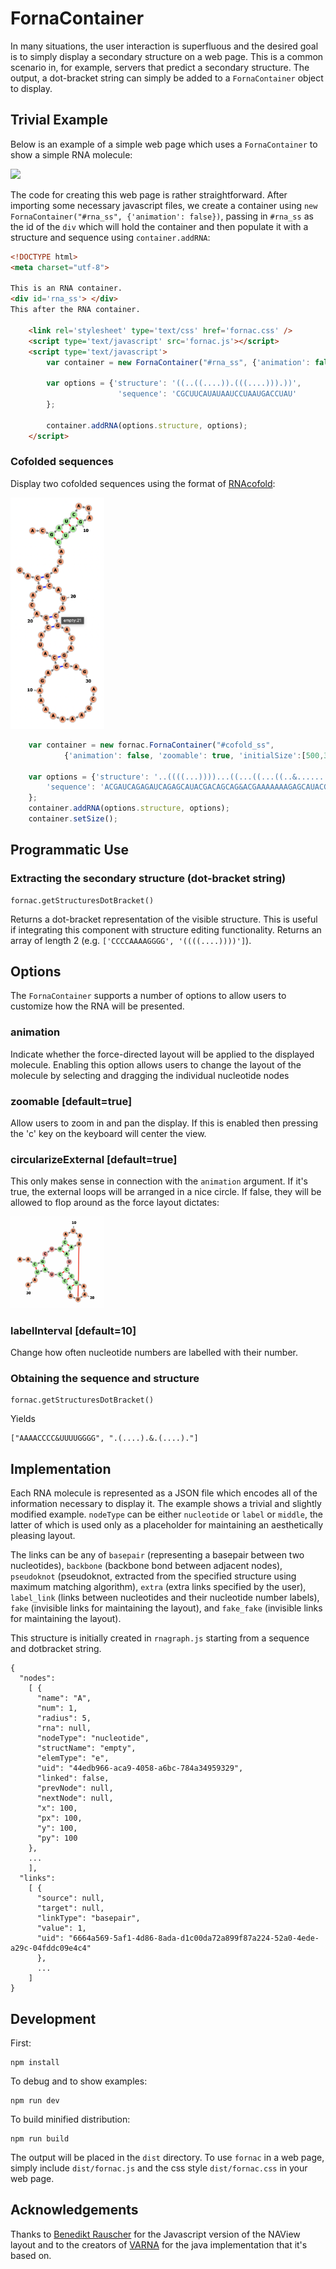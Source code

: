 # FornaContainer

In many situations, the user interaction is superfluous and the desired goal is
to simply display a secondary structure on a web page. This is a common
scenario in, for example, servers that predict a secondary structure. The
output, a dot-bracket string can simply be added to a `FornaContainer` object
to display.

## Trivial Example

Below is an example of a simple web page which uses a `FornaContainer` to show
a simple RNA molecule:

<img src="./doc/img/forna-container-screenshot.png" width="150">

The code for creating this web page is rather straightforward. After importing
some necessary javascript files, we create a container using `new
FornaContainer("#rna_ss", {'animation': false})`, passing in `#rna_ss` as the
id of the `div` which will hold the container and then populate it with a
structure and sequence using `container.addRNA`:

```html
<!DOCTYPE html>
<meta charset="utf-8">

This is an RNA container.
<div id='rna_ss'> </div>
This after the RNA container.

    <link rel='stylesheet' type='text/css' href='fornac.css' />
    <script type='text/javascript' src='fornac.js'></script>
    <script type='text/javascript'>
        var container = new FornaContainer("#rna_ss", {'animation': false});

        var options = {'structure': '((..((....)).(((....))).))',
                        'sequence': 'CGCUUCAUAUAAUCCUAAUGACCUAU'
        };

        container.addRNA(options.structure, options);
    </script>
```

### Cofolded sequences

Display two cofolded sequences using the format of [RNAcofold](http://rna.tbi.univie.ac.at/cgi-bin/RNAcofold.cgi):

<img src="./doc/img/cofold_example.png" width="150">

```javascript
    var container = new fornac.FornaContainer("#cofold_ss",
            {'animation': false, 'zoomable': true, 'initialSize':[500,300]});
                                                     
    var options = {'structure': '..((((...))))...((...((...((..&............))...))...))..',
        'sequence': 'ACGAUCAGAGAUCAGAGCAUACGACAGCAG&ACGAAAAAAAGAGCAUACGACAGCAG'
    };                                                                                     
    container.addRNA(options.structure, options);
    container.setSize(); 
```

## Programmatic Use

### Extracting the secondary structure (dot-bracket string)

```
fornac.getStructuresDotBracket()
```

Returns a dot-bracket representation of the visible structure. This is useful
if integrating this component with structure editing functionality. Returns an 
array of length 2 (e.g. `['CCCCAAAAGGGG', '((((....))))']`).


## Options

The `FornaContainer` supports a number of options to allow users to customize how the RNA will be presented.

### animation

Indicate whether the force-directed layout will be applied to the displayed
molecule. Enabling this option allows users to change the layout of the
molecule by selecting and dragging the individual nucleotide nodes

### zoomable [default=true]

Allow users to zoom in and pan the display. If this is enabled then pressing
the 'c' key on the keyboard will center the view.

### circularizeExternal [default=true]

This only makes sense in connection with the `animation` argument. If it's
true, the external loops will be arranged in a nice circle. If false, they will
be allowed to flop around as the force layout dictates:

<img src="./doc/img/uncircularized_exterior.png" width="150">

### labelInterval [default=10]

Change how often nucleotide numbers are labelled with their number.


### Obtaining the sequence and structure

```
fornac.getStructuresDotBracket()
```

Yields

```
["AAAACCCC&UUUUGGGG", ".(....).&.(....)."]
```

## Implementation

Each RNA molecule is represented as a JSON file which encodes all of the
information necessary to display it. The example shows a trivial and slightly
modified example. `nodeType` can be either `nucleotide` or `label` or `middle`,
the latter of which is used only as a placeholder for maintaining an aesthetically
pleasing layout.

The links can be any of `basepair` (representing a basepair between two
nucleotides), `backbone` (backbone bond between adjacent nodes), `pseudoknot`
(pseudoknot, extracted from the specified structure using maximum matching
algorithm), `extra` (extra links specified by the user), `label_link` (links
between nucleotides and their nucleotide number labels), `fake` (invisible
links for maintaining the layout),  and `fake_fake` (invisible links for
maintaining the layout).

This structure is initially created in `rnagraph.js` starting from a sequence
and dotbracket string.

```
{
  "nodes": 
    [ {
      "name": "A",
      "num": 1,
      "radius": 5,
      "rna": null,
      "nodeType": "nucleotide",
      "structName": "empty",
      "elemType": "e",
      "uid": "44edb966-aca9-4058-a6bc-784a34959329",
      "linked": false,
      "prevNode": null,
      "nextNode": null,
      "x": 100,
      "px": 100,
      "y": 100,
      "py": 100
    },
    ...
    ],
  "links": 
    [ {
      "source": null,
      "target": null,
      "linkType": "basepair",
      "value": 1,
      "uid": "6664a569-5af1-4d86-8ada-d1c00da72a899f87a224-52a0-4ede-a29c-04fddc09e4c4"
      },
      ...
    ]
}
```


## Development

First:

```
npm install
```

To debug and to show examples:

```
npm run dev
```

To build minified distribution:

```
npm run build
```

The output will be placed in the `dist` directory. To use `fornac` in a web page, simply include `dist/fornac.js` and the css style `dist/fornac.css` in your web page.

## Acknowledgements

Thanks to [Benedikt Rauscher](https://github.com/bene200) for the Javascript
version of the NAView layout and to the creators of
[VARNA](http://varna.lri.fr/) for the java implementation that it's based on.

